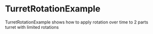 # TurretRotationExample
TurretRotationExample shows how to apply rotation over time to 2 parts turret with limited rotations
